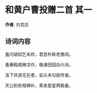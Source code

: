 # 和黄户曹投赠二首  其一

**作者**: 刘克庄

## 诗词内容

羞问胡奴乞米炊，君恩朴断老儋祠。

蚤赓殿阁微凉作，晚课田园杂兴诗。

洛下共游无在者，岩头末句欲传谁。

天公别有相裨补，素发星星两鬓垂。


